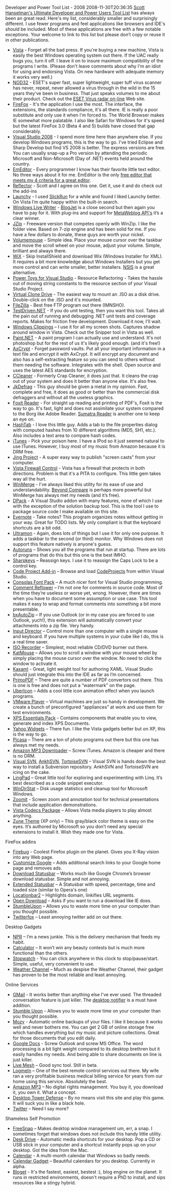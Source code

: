 Developer and Power Tool List - 2008
2008-11-30T20:36:35
[Scott Hanselman's Ultimate Developer and Power Users Tool List](http://www.hanselman.com/blog/ScottHanselmans2007UltimateDeveloperAndPowerUsersToolListForWindows.aspx) has always been an great read. Here's my list, considerably smaller and surprisingly different. I use fewer programs and feel applications like browsers and IDE's should be included. Most of these applications are free with a few notable exceptions. Your welcome to link to this list but please don’t copy or reuse it in other publications.

  * [Vista](http://www.microsoft.com/windows/windows-vista/default.aspx) - Forget all the bad press. If you're buying a new machine, Vista is easily the best Windows operating system out there. If the UAC really bugs you, turn it off. I leave it on to insure maximum compatibility of the programs I write. (Please don't leave comments about why I'm an idiot for using and endorsing Vista. On new hardware with adequate memory it works very well.) 
  * [NOD32](http://www.eset.com/) - ESET's super fast, super lightweight, super tuff virus scanner has never, repeat, never allowed a virus through in the wild in the 15 years they've been in business. That just speaks volumes to me about their product. Check out the [ESET Virus radar on-line](http://www.virus-radar.com/) Web site. 
  * [FireFox](http://getfirefox.com) - It's the application I use the most. The interface, the extensions, the standards compliance, it's all there. IE is really a poor substitute and only use it when I'm forced to. The World Browser makes IE somewhat more palatable. I also like Safari for Windows for it's speed but the latest FireFox 3.0 (Beta 4 and 5) builds have closed that gap considerably. 
  * [Visual Studio 2008](http://www.microsoft.com/express/) - I spend more time here than anywhere else. If you develop Windows programs, this is the way to go. I've tried Eclipse and Sharp Develop but find VS 2008 is better. The express versions are free. You can usually snap-up a Pro version by attending the periodic Microsoft and Non-Microsoft (Day of .NET) events held around the country. 
  * [EmEditor](http://www.download.com/EmEditor-Free/3000-2352_4-10493299.html) - Every programmer I know has their favorite little text editor. No three ways about it for me. EmEditor is the only [free editor that meets my 4 criteria for a great editor](/blog/post/2008/03/30/the-best-free-text-editor). 
  * [Reflector](http://www.red-gate.com/products/reflector/) - Scott and I agree on this one. Get it, use it and do check out the add-ins 
  * [Launchy](http://www.launchy.net/) - I used [SlickRun](http://www.bayden.com/SlickRun/) for a while and found I liked Launchy better. On Vista I’m quite happy within the built-in search. 
  * [Windows Live Writer](http://windowslivewriter.spaces.live.com/) - [BlogJet](http://www.codingrobots.com/blogjet/) is a close second but then again you have to pay for it. With plug-ins and support for [MetaWeblog API's](http://www.xmlrpc.com/metaWeblogApi) it’s a clear winner. 
  * [JZip](http://www.jzip.com/) - Freeware version that competes openly with WinZip. I like the folder view. Based on 7-zip engine and has been solid for me. If you have a few dollars to donate, these guys are worth your nickel. 
  * [Volumemouse](http://www.nirsoft.net/utils/volumouse.html) - Simple idea. Place your mouse cursor over the taskbar and move the scroll wheel on your mouse, adjust your volume. Simple, brilliant and always there. 
  * [WiX](http://wix.sourceforge.net/) - Skip InstallShield and download Wix (Windows Installer for XML). It requires a bit more knowledge about Windows Installers but you get more control and can write smaller, better installers. [NSIS](http://nsis.sourceforge.net/Main_Page) is a great alternative. 
  * [Power Toys for Visual Studio](http://msdn.microsoft.com/en-us/vs2005/aa718340.aspx) - Resource Refactoring - Takes the hassle out of moving string constants to the resource section of your Visual Studio Project. 
  * [Virtual Clone Drive](http://www.slysoft.com/en/virtual-clonedrive.html) - The easiest way to mount an .ISO as a disk drive. Double-click on the .ISO and it's mounted. 
  * [FileZilla](http://filezilla-project.org/) - Best free FTP program out there (IMNSHO). 
  * [TestDriven.NET](http://www.testdriven.net/) - If you do unit testing, then you want this tool. Takes all the pain out of running and debugging .NET unit tests and coverage reports. Makes for friction free development. Download it now, I'll wait. 
  * [Windows Clippings](http://weblogs.asp.net/kennykerr/archive/2005/09/30/426280.aspx) – I use it for all my screen shots. Captures shadow around window in Vista. Check out the Snipper tool in Vista as well. 
  * [Paint.NET](http://www.getpaint.net/) - A paint program I can actually use and understand. It's not photoshop but for the rest of us it's likely good enough. (and it's free!) 
  * [AxCrypt](http://www.axantum.com/AxCrypt/) - Forget password vaults. Put all your important information in a text file and encrypt it with AxCrypt. It will encrypt any document and also has a self-extracting feature so you can send to others without them needing the software. Integrates with the shell. Open source and uses the latest AES standards for encryption. 
  * [CCleaner](http://www.ccleaner.com/) - Formerly Crap Cleaner, it does just that. It cleans the crap out of your system and does it better than anyone else. It's also free. 
  * [JkDefrag](http://www.kessels.com/Jkdefrag/) - This guy should be given a metal in my opinion. Fast, complete and free, it does as good or better than the commercial disk defraggers and without all the useless graphics. 
  * [Foxit Reader](http://www.foxitsoftware.com/pdf/rd_intro.php) - For straight up reading and printing of PDF's, Foxit is the way to go. It's fast, light and does not assimilate your system compared to the Borg like Adobe Reader. [Sumatra Reader](http://blog.kowalczyk.info/software/sumatrapdf/) is another one to keep an eye on. 
  * [HashTab](http://beeblebrox.org/hashtab/) - I love this little guy. Adds a tab to the file properties dialog with computed hashes from 10 different algorithms (MD5, SH1, etc.). Also includes a text area to compare hash codes. 
  * [iTunes](http://www.apple.com/itunes/overview/) - Pick your poison here. I have a IPod so it just seemed natural to use ITunes. However, I buy most of my music from Amazon because it is DRM free. 
  * [Jing Project](http://www.jingproject.com/) - A super easy way to publish "screen casts" from your computer. 
  * [Vista Firewall Control](http://www.sphinx-soft.com/Vista/index.html) - Vista has a firewall that protects in both directions. Problem is that it's a PITA to configure. This little gem takes way all the hurt. 
  * [WinMerge](http://winmerge.org/) - I've always liked this utility for its ease of use and understandability. [Beyond Compare](http://www.scootersoftware.com/) is perhaps more powerful but WinMerge has always met my needs (and it’s free). 
  * [DPack](http://www.usysware.com/dpack/) - A Visual Studio addon with many features, none of which I use with the exception of the solution backup tool. This is the tool I use to package source code I make available on this site. 
  * [Evernote](http://evernote.com/) - Take notes? This program organizes notes without getting in your way. Great for TODO lists. My only compliant is that the keyboard shortcuts are a bit odd. 
  * [Ultramon](ultramon) - Again, does lots of things but I use it for only one purpose. It adds a taskbar to the second (or third) monitor. Why Windows does not support this feature natively is anyone's guess. 
  * [Autoruns](http://technet.microsoft.com/en-us/sysinternals/bb963902.aspx) – Shows you all the programs that run at startup. There are lots of programs that do this but this one is the best IMHO. 
  * [Sharpkeys](http://www.randyrants.com/sharpkeys/) – Reassign keys. I use it to reassign the Caps Lock to be a control key. 
  * [Code Project Add-in](http://geekswithblogs.net/sdorman/archive/2007/08/15/The-Code-Project-Browser-Add-in-for-Visual-Studio.aspx) – Browse and load [CodeProjects](http://www.codeproject.com/) from within Visual Studio. 
  * [Consolas Font Pack](http://www.microsoft.com/downloads/details.aspx?familyid=22e69ae4-7e40-4807-8a86-b3d36fab68d3&displaylang=en) – A much nicer font for Visual Studio programming. 
  * [Comment Reflower](http://commentreflower.sourceforge.net/) – I’m not one for comments in source code. Most of the time they’re useless or worse yet, wrong. However, there are times when you have to document some assumption or use case. This tool makes it easy to wrap and format comments into something a bit more presentable. 
  * [bxAutoZip](http://www.baxbex.com/bxautozip.html) – If you use Outlook (or in my case you are forced to use Outlook, yuch!), this extension will automatically convert your attachments into a zip file. Very handy. 
  * [Input Director](http://www.inputdirector.com/) – Control more than one computer with a single mouse and keyboard. If you have multiple systems in your cube like I do, this is a real time saver. 
  * [ISO Recorder](http://isorecorder.alexfeinman.com/isorecorder.htm) – Simplest, most reliable CD/DVD burner out there. 
  * [KatMouse](http://ehiti.de/katmouse/) – Allows you to scroll a window with your mouse wheel by simply placing the mouse cursor over the window. No need to click the window to activate it. 
  * [Kaxaml](http://blog.skitsanos.com/2008/06/kaxml-free-tool-for-silverlight.html) - Great, light weight tool for authoring XAML. Visual Studio should just integrate this into the IDE as far as I’m concerned. 
  * [PrimoPDF](http://www.primopdf.com/) – There are quite a number of PDF convertors out there. This is one is free and does not put a “watermark” on the page. 
  * [UberIcon](http://ubericon.com/) – Adds a cool little icon animation effect when you launch programs. 
  * [VMware Player](http://www.vmware.com/products/player/) – Virtual machines are just so handy in development. We create a bunch of preconfigured “appliances” at work and use them for test environments. 
  * [XPS Essentials Pack](http://www.microsoft.com/downloads/details.aspx?FamilyId=B8DCFFDD-E3A5-44CC-8021-7649FD37FFEE&displaylang=en) - Contains components that enable you to view, generate and index XPS Documents. 
  * [Yahoo Widgets](http://widgets.yahoo.com/) – There fun. I like the Vista gadgets better but on XP, this is the way to go. 
  * [Picasa](http://picasa.google.com/#utm_campaign=en&utm_source=en-ha-na-us-bk&utm_medium=ha&utm_term=picasa%202) – There are a ton of photo programs out there but this one has always met my needs. 
  * [Amazon MP3 Downloader](http://www.amazon.com/b/?ie=UTF8&node=163856011&tag=googhydr-20&hvadid=2410452201&ref=pd_sl_71g7zjo3a7_e) – Screw iTunes. Amazon is cheaper and there is no DRM. 
  * [Visual SVN](http://www.visualsvn.com/), [AnkhSVN](http://ankhsvn.open.collab.net/), [TortoiseSVN](http://tortoisesvn.tigris.org/) – Visual SVN is hands down the best way to install a Subversion repository. AnkhSVN and TortoiseSVN are icing on the cake. 
  * [LingPad](http://www.linqpad.net/) – Great little tool for exploring and experimenting with Linq. It’s best described as a code snippet executor. 
  * [WinDirStat](http://windirstat.info/) – Disk usage statistics and cleanup tool for Microsoft Windows. 
  * [Zoomit](http://technet.microsoft.com/en-us/sysinternals/bb897434.aspx) - Screen zoom and annotation tool for technical presentations that include application demonstrations. 
  * [Vista Codecs Package](http://shark007.net/) – Allows Vista media players to play almost anything. 
  * [Zune Theme](http://www.downloadsquad.com/2006/11/03/windows-xp-zune-theme/) (XP only) – This gray/black color theme is easy on the eyes. It’s authored by Microsoft so you don’t need any special extensions to install it. Wish they made one for Vista. 

FireFox addins

  * [Firebug](http://getfirebug.com/) - Coolest Firefox plugin on the planet. Gives you X-Ray vision into any Web page. 
  * [Customize Google](http://www.customizegoogle.com/) – Adds additional search links to your Google home page and removes ads. 
  * [Download Statusbar](https://addons.mozilla.org/en-US/firefox/addon/26) – Works much like Google Chrome’s browser download statusbar. Simple and not annoying. 
  * [Extended Statusbar](https://addons.mozilla.org/en-US/firefox/addon/1433) – A Statusbar with speed, percentage, time and loaded size (similar to Opera's one) 
  * [Locationbar2](https://addons.mozilla.org/en-US/firefox/addon/4014) – Highlights domain, linkifies URL segments. 
  * [Open Download](https://addons.mozilla.org/en-US/firefox/addon/207) – Asks if you want to run a download like IE does. 
  * [StumbleUpon](http://www.stumbleupon.com/) – Allows you to waste more time on your computer than you thought possible. 
  * [Twitterfox](https://addons.mozilla.org/en-US/firefox/addon/5081) – Least annoying twitter add on out there. 

Desktop Gadgets

  * [NPR](http://www.softpedia.com/get/Windows-Widgets/Internet-Radio-Widgets/NPR-Player-Vista-Gadget.shtml) – I’m a news junkie. This is the delivery mechanism that feeds my habit. 
  * [Calculator](http://gallery.live.com/liveItemDetail.aspx?li=69430d4e-9452-4b8b-b00b-a43e4e91d41e&bt=1&pl=1) – It won’t win any beauty contests but is much more functional than the others. 
  * [Stopwatch](http://gallery.live.com/liveItemDetail.aspx?li=a7ca6bd4-15f1-44a5-b6ba-31b2daf75e47&bt=1) - You can click anywhere in this clock to stop/pause/start. Simple, useful, very convenient to use. 
  * [Weather Channel](http://gallery.live.com/liveItemDetail.aspx?li=8e134119-7320-4d3b-a5b0-60b025db3956&bt=1) – Much as despise the Weather Channel, their gadget has proven to be the most reliable and least annoying. 

Online Services

  * [GMail](http://mail.google.com/mail) - It works better than anything else I've ever used. The threaded conversation feature is just killer. The [desktop notifier](http://toolbar.google.com/gmail-helper/notifier_windows.html) is a must have addition. 
  * [Stumble Upon](http://www.stumbleupon.com/) - Allows you to waste more time on your computer than you thought possible. 
  * [Mozy](http://mozy.com/) - Automatic online backups of your files. I like it because it works well and never bothers me. You can get 2 GB of online storage free which handles everything but my music and picture collections. Great for those documents that you edit daily. 
  * [Google Docs](http://docs.google.com/?pli=1) - Screw Outlook and screw MS Office. The word processing is a bit light weight compared to its desktop brethren but it easily handles my needs. And being able to share documents on line is just killer. 
  * [Live Mesh](https://www.mesh.com/Welcome/default.aspx) – Good sync tool. Still in beta. 
  * [LogmeIn](https://secure.logmein.com/home.asp?lang=en) – One of the best remote control services out there. My wife ran a very profitable business medical billing service for years from our home using this service. Absolutely the best. 
  * [Amazon MP3](http://www.amazon.com/gp/browse.html?node=163856011) – No digital rights management. You buy it, you download it, you own it. What a concept. 
  * [Desktop Tower Defense](http://www.handdrawngames.com/DesktopTD/game.asp) – By no means visit this site and play this game. It will suck you in like a black hole. 
  * [Twitter](http://twitter.com) – Need I say more? 

Shameless Self Promotion

  * [FreeSnap](http://mike-ward.net/freesnap) – Makes desktop window management um, err, a snap. I sometimes forget that windows does not include this handy little utility. 
  * [Desk Drive](http://mike-ward.net/deskdrive) - Automatic media shortcuts for your desktop. Pop a CD or USB stick in your computer and a shortcut instantly pops up on your desktop. Got the idea from the Mac. 
  * [Calendar](http://mike-ward.net/calendar) - A multi-month calendar that Windows so badly needs. 
  * [Calendar Gadget](http://mike-ward.net/calendargadget) – Beautiful calendars for you desktop. Currently in alpha. 
  * [Bloget](http://mike-ward.net/bloget) - It's the fastest, easiest, bestest :), blog engine on the planet. It runs in restricted environments, doesn't require a PhD to install, and sips resources like a stingy hybrid. 

